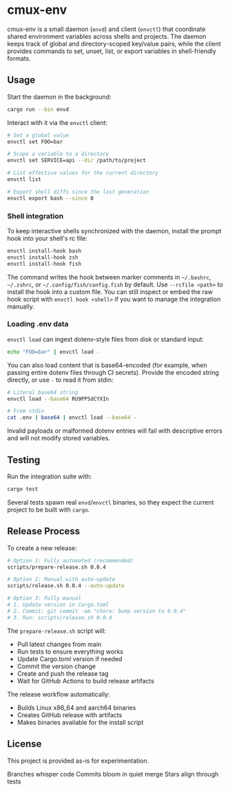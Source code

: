 # cmux-env

cmux-env is a small daemon (`envd`) and client (`envctl`) that coordinate shared environment variables across shells and projects. The daemon keeps track of global and directory-scoped key/value pairs, while the client provides commands to set, unset, list, or export variables in shell-friendly formats.

## Usage

Start the daemon in the background:

```sh
cargo run --bin envd
```

Interact with it via the `envctl` client:

```sh
# Set a global value
envctl set FOO=bar

# Scope a variable to a directory
envctl set SERVICE=api --dir /path/to/project

# List effective values for the current directory
envctl list

# Export shell diffs since the last generation
envctl export bash --since 0
```

### Shell integration

To keep interactive shells synchronized with the daemon, install the
prompt hook into your shell's rc file:

```sh
envctl install-hook bash
envctl install-hook zsh
envctl install-hook fish
```

The command writes the hook between marker comments in `~/.bashrc`,
`~/.zshrc`, or `~/.config/fish/config.fish` by default. Use
`--rcfile <path>` to install the hook into a custom file. You can still
inspect or embed the raw hook script with `envctl hook <shell>` if you want
to manage the integration manually.

### Loading .env data

`envctl load` can ingest dotenv-style files from disk or standard input:

```sh
echo "FOO=bar" | envctl load -
```

You can also load content that is base64-encoded (for example, when passing entire dotenv files through CI secrets). Provide the encoded string directly, or use `-` to read it from stdin:

```sh
# Literal base64 string
envctl load --base64 RU9PPSdCYXIn

# From stdin
cat .env | base64 | envctl load --base64 -
```

Invalid payloads or malformed dotenv entries will fail with descriptive errors and will not modify stored variables.

## Testing

Run the integration suite with:

```sh
cargo test
```

Several tests spawn real `envd`/`envctl` binaries, so they expect the current project to be built with `cargo`.

## Release Process

To create a new release:

```sh
# Option 1: Fully automated (recommended)
scripts/prepare-release.sh 0.0.4

# Option 2: Manual with auto-update
scripts/release.sh 0.0.4 --auto-update

# Option 3: Fully manual
# 1. Update version in Cargo.toml
# 2. Commit: git commit -am "chore: bump version to 0.0.4"
# 3. Run: scripts/release.sh 0.0.4
```

The `prepare-release.sh` script will:
- Pull latest changes from main
- Run tests to ensure everything works
- Update Cargo.toml version if needed
- Commit the version change
- Create and push the release tag
- Wait for GitHub Actions to build release artifacts

The release workflow automatically:
- Builds Linux x86_64 and aarch64 binaries
- Creates GitHub release with artifacts
- Makes binaries available for the install script

## License

This project is provided as-is for experimentation.

Branches whisper code
Commits bloom in quiet merge
Stars align through tests
